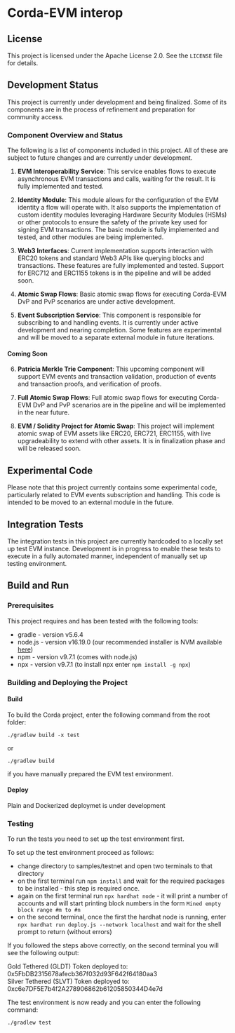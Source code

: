 # Corda-EVM interop

## License

This project is licensed under the Apache License 2.0. See the `LICENSE` file for details.

## Development Status

This project is currently under development and being finalized. Some of its components are in the process of refinement and preparation for community access.

### Component Overview and Status

The following is a list of components included in this project. All of these are subject to future changes and are currently under development.

1. **EVM Interoperability Service**: This service enables flows to execute asynchronous EVM transactions and calls, waiting for the result. It is fully implemented and tested. 

2. **Identity Module**: This module allows for the configuration of the EVM identity a flow will operate with. It also supports the implementation of custom identity modules leveraging Hardware Security Modules (HSMs) or other protocols to ensure the safety of the private key used for signing EVM transactions. The basic module is fully implemented and tested, and other modules are being implemented.

3. **Web3 Interfaces**: Current implementation supports interaction with ERC20 tokens and standard Web3 APIs like querying blocks and transactions. These features are fully implemented and tested. Support for ERC712 and ERC1155 tokens is in the pipeline and will be added soon.

4. **Atomic Swap Flows**: Basic atomic swap flows for executing Corda-EVM DvP and PvP scenarios are under active development.

5. **Event Subscription Service**: This component is responsible for subscribing to and handling events. It is currently under active development and nearing completion. Some features are experimental and will be moved to a separate external module in future iterations.

#### Coming Soon

6. **Patricia Merkle Trie Component**: This upcoming component will support EVM events and transaction validation, production of events and transaction proofs, and verification of proofs.

7. **Full Atomic Swap Flows**: Full atomic swap flows for executing Corda-EVM DvP and PvP scenarios are in the pipeline and will be implemented in the near future.

8. **EVM / Solidity Project for Atomic Swap**: This project will implement atomic swap of EVM assets like ERC20, ERC721, ERC1155, with live upgradeability to extend with other assets. It is in finalization phase and will be released soon.

## Experimental Code

Please note that this project currently contains some experimental code, particularly related to EVM events subscription and handling. This code is intended to be moved to an external module in the future.

## Integration Tests

The integration tests in this project are currently hardcoded to a locally set up test EVM instance. Development is in progress to enable these tests to execute in a fully automated manner, independent of manually set up testing environment.

## Build and Run

### Prerequisites

This project requires and has been tested with the following tools:

- gradle - version v5.6.4
- node.js - version v16.19.0 (our recommended installer is NVM available [here](https://github.com/nvm-sh/nvm))
- npm - version v9.7.1 (comes with node.js)
- npx - version v9.7.1 (to install npx enter `npm install -g npx`)


### Building and Deploying the Project

#### Build

To build the Corda project, enter the following command from the root folder:
```
./gradlew build -x test
```
or
```
./gradlew build 
```
if you have manually prepared the EVM test environment.

#### Deploy

Plain and Dockerized deploymet is under development

### Testing

To run the tests you need to set up the test environment first.

To set up the test environment proceed as follows:
- change directory to samples/testnet and open two terminals to that directory
- on the first terminal run `npm install` and wait for the required packages to be installed - this step is required once.
- again on the first terminal run `npx hardhat node` - it will print a number of accounts and will start printing block numbers in the form `Mined empty block range #m to #n`
- on the second terminal, once the first the hardhat node is running, enter `npx hardhat run deploy.js --network localhost` and wait for the shell prompt to return (without errors)

If you followed the steps above correctly, on the second terminal you will see the following output:

Gold Tethered (GLDT) Token deployed to: 0x5FbDB2315678afecb367f032d93F642f64180aa3</br>
Silver Tethered (SLVT) Token deployed to: 0xc6e7DF5E7b4f2A278906862b61205850344D4e7d</br>


The test environment is now ready and you can enter the following command:

```
./gradlew test 
```
